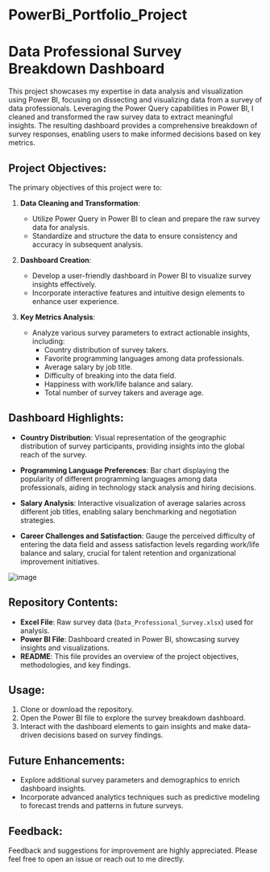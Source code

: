 # PowerBi_Portfolio_Project

# Data Professional Survey Breakdown Dashboard

This project showcases my expertise in data analysis and visualization using Power BI, focusing on dissecting and visualizing data from a survey of data professionals. Leveraging the Power Query capabilities in Power BI, I cleaned and transformed the raw survey data to extract meaningful insights. The resulting dashboard provides a comprehensive breakdown of survey responses, enabling users to make informed decisions based on key metrics.

## Project Objectives:

The primary objectives of this project were to:

1. **Data Cleaning and Transformation**:
   - Utilize Power Query in Power BI to clean and prepare the raw survey data for analysis.
   - Standardize and structure the data to ensure consistency and accuracy in subsequent analysis.

2. **Dashboard Creation**:
   - Develop a user-friendly dashboard in Power BI to visualize survey insights effectively.
   - Incorporate interactive features and intuitive design elements to enhance user experience.

3. **Key Metrics Analysis**:
   - Analyze various survey parameters to extract actionable insights, including:
     - Country distribution of survey takers.
     - Favorite programming languages among data professionals.
     - Average salary by job title.
     - Difficulty of breaking into the data field.
     - Happiness with work/life balance and salary.
     - Total number of survey takers and average age.

## Dashboard Highlights:

- **Country Distribution**: Visual representation of the geographic distribution of survey participants, providing insights into the global reach of the survey.
  
- **Programming Language Preferences**: Bar chart displaying the popularity of different programming languages among data professionals, aiding in technology stack analysis and hiring decisions.

- **Salary Analysis**: Interactive visualization of average salaries across different job titles, enabling salary benchmarking and negotiation strategies.

- **Career Challenges and Satisfaction**: Gauge the perceived difficulty of entering the data field and assess satisfaction levels regarding work/life balance and salary, crucial for talent retention and organizational improvement initiatives.


![image](https://github.com/ranausman01/PowerBi_Portfolio_Project/assets/161476245/3f43b50c-daf5-437d-be31-338915bdf620)


## Repository Contents:

- **Excel File**: Raw survey data (`Data_Professional_Survey.xlsx`) used for analysis.
- **Power BI File**: Dashboard created in Power BI, showcasing survey insights and visualizations.
- **README**: This file provides an overview of the project objectives, methodologies, and key findings.

## Usage:

1. Clone or download the repository.
2. Open the Power BI file to explore the survey breakdown dashboard.
3. Interact with the dashboard elements to gain insights and make data-driven decisions based on survey findings.

## Future Enhancements:

- Explore additional survey parameters and demographics to enrich dashboard insights.
- Incorporate advanced analytics techniques such as predictive modeling to forecast trends and patterns in future surveys.

## Feedback:

Feedback and suggestions for improvement are highly appreciated. Please feel free to open an issue or reach out to me directly.
